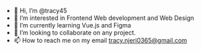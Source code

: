 - 👋 Hi, I’m @tracy45
- 👀 I’m interested in Frontend Web development and Web Design
- 🌱 I’m currently learning Vue.js and Figma
- 💞️ I’m looking to collaborate on any project. 
- 📫 How to reach me on my email tracy.njeri0365@gmail.com

<!---
tracy45/tracy45 is a ✨ special ✨ repository because its `README.md` (this file) appears on your GitHub profile.
You can click the Preview link to take a look at your changes.
--->
